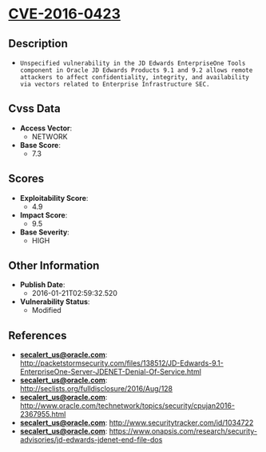 
# [CVE-2016-0423](http://packetstormsecurity.com/files/138512/JD-Edwards-9.1-EnterpriseOne-Server-JDENET-Denial-Of-Service.html)

## Description

- `Unspecified vulnerability in the JD Edwards EnterpriseOne Tools component in Oracle JD Edwards Products 9.1 and 9.2 allows remote attackers to affect confidentiality, integrity, and availability via vectors related to Enterprise Infrastructure SEC.`

## Cvss Data

- **Access Vector**:
  - NETWORK
- **Base Score**:
  - 7.3

## Scores

- **Exploitability Score**:
  - 4.9
- **Impact Score**:
  - 9.5
- **Base Severity**:
  - HIGH

## Other Information

- **Publish Date**:
  - 2016-01-21T02:59:32.520
- **Vulnerability Status**:
  - Modified

## References

- **secalert_us@oracle.com**: http://packetstormsecurity.com/files/138512/JD-Edwards-9.1-EnterpriseOne-Server-JDENET-Denial-Of-Service.html
- **secalert_us@oracle.com**: http://seclists.org/fulldisclosure/2016/Aug/128
- **secalert_us@oracle.com**: http://www.oracle.com/technetwork/topics/security/cpujan2016-2367955.html
- **secalert_us@oracle.com**: http://www.securitytracker.com/id/1034722
- **secalert_us@oracle.com**: https://www.onapsis.com/research/security-advisories/jd-edwards-jdenet-end-file-dos
